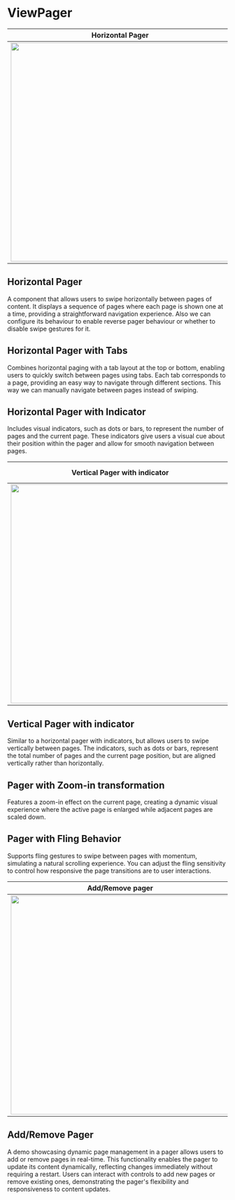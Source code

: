 # ViewPager

| Horizontal Pager | Horizontal Pager with Tabs | Horizontal Pager with indicator |
| -- | -- | -- |
| <a href="/app/src/main/java/com/jetpack/compose/learning/viewpager/HorizontalViewPager.kt#L82" target="_blank"><img src="/gif/ViewPager/horizontal_pager.gif" height="500px"/></a> | <a href="/app/src/main/java/com/jetpack/compose/learning/viewpager/ViewPagerWithTabActivity.kt#L67" target="_blank"><img src="/gif/ViewPager/horizontal_page_with_tab.gif" height="500px"/></a> | <a href="/app/src/main/java/com/jetpack/compose/learning/viewpager/HorizontalViewPager.kt#L82" target="_blank"><img src="/gif/ViewPager/horizontal_pager_with_indicator.gif" height="500px"/></a> |

## Horizontal Pager
 A component that allows users to swipe horizontally between pages of content. It displays a sequence of pages where each page is shown one at a time, providing a straightforward navigation experience. Also we can configure its behaviour to enable reverse pager behaviour or whether to disable swipe gestures for it.

## Horizontal Pager with Tabs
 Combines horizontal paging with a tab layout at the top or bottom, enabling users to quickly switch between pages using tabs. Each tab corresponds to a page, providing an easy way to navigate through different sections. This way we can manually navigate between pages instead of swiping.

## Horizontal Pager with Indicator
 Includes visual indicators, such as dots or bars, to represent the number of pages and the current page. These indicators give users a visual cue about their position within the pager and allow for smooth navigation between pages.

| Vertical Pager with indicator | Pager with Zoom-in</br>transformation | Pager with Fling Behavior |
| -- | -- | -- |
| <a href="/app/src/main/java/com/jetpack/compose/learning/viewpager/VerticalViewPagerWithIndicatorActivity.kt#L70" target="_blank"><img src="/gif/ViewPager/vertical_pager_with_indicator.gif" height="500px"/></a> | <a href="/app/src/main/java/com/jetpack/compose/learning/viewpager/ViewPagerWithSwipeAnimationActivity.kt#L99" target="_blank"><img src="/gif/ViewPager/pager_with_zoom_in_transformation.gif" height="500px"/></a> | <a href="/app/src/main/java/com/jetpack/compose/learning/viewpager/HorizontalPagerWithFlingBehaviorActivity.kt#L79" target="_blank"><img src="/gif/ViewPager/pager_with_fling_behavior.gif" height="500px"/></a> |

## Vertical Pager with indicator 
Similar to a horizontal pager with indicators, but allows users to swipe vertically between pages. The indicators, such as dots or bars, represent the total number of pages and the current page position, but are aligned vertically rather than horizontally.

## Pager with Zoom-in transformation
Features a zoom-in effect on the current page, creating a dynamic visual experience where the active page is enlarged while adjacent pages are scaled down.

## Pager with Fling Behavior
Supports fling gestures to swipe between pages with momentum, simulating a natural scrolling experience. You can adjust the fling sensitivity to control how responsive the page transitions are to user interactions.

| Add/Remove pager |
| -- |
| <a href="/app/src/main/java/com/jetpack/compose/learning/viewpager/AddRemovePagerActivity.kt#L84" target="_blank"><img src="/gif/ViewPager/add_remove_pager.gif" height="500px"/></a> |

## Add/Remove Pager
A demo showcasing dynamic page management in a pager allows users to add or remove pages in real-time. This functionality enables the pager to update its content dynamically, reflecting changes immediately without requiring a restart. Users can interact with controls to add new pages or remove existing ones, demonstrating the pager's flexibility and responsiveness to content updates.